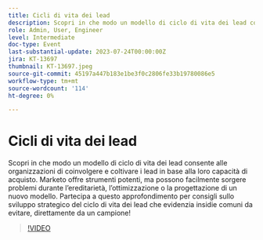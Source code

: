 ```yaml
---
title: Cicli di vita dei lead
description: Scopri in che modo un modello di ciclo di vita dei lead consente alle organizzazioni di coinvolgere e coltivare i lead in base alla loro capacità di acquisto. Marketo offre strumenti potenti, ma possono facilmente sorgere problemi durante l’ereditarietà, l’ottimizzazione o la progettazione di un nuovo modello. Partecipa a questo approfondimento per consigli sullo sviluppo strategico del ciclo di vita dei lead che evidenzia insidie comuni da evitare, direttamente da un campione!
role: Admin, User, Engineer
level: Intermediate
doc-type: Event
last-substantial-update: 2023-07-24T00:00:00Z
jira: KT-13697
thumbnail: KT-13697.jpeg
source-git-commit: 45197a447b183e1be3f0c2806fe33b19780086e5
workflow-type: tm+mt
source-wordcount: '114'
ht-degree: 0%

---
```



# Cicli di vita dei lead

Scopri in che modo un modello di ciclo di vita dei lead consente alle organizzazioni di coinvolgere e coltivare i lead in base alla loro capacità di acquisto. Marketo offre strumenti potenti, ma possono facilmente sorgere problemi durante l’ereditarietà, l’ottimizzazione o la progettazione di un nuovo modello. Partecipa a questo approfondimento per consigli sullo sviluppo strategico del ciclo di vita dei lead che evidenzia insidie comuni da evitare, direttamente da un campione!

>[!VIDEO](https://video.tv.adobe.com/v/3421711/?learn=on)

